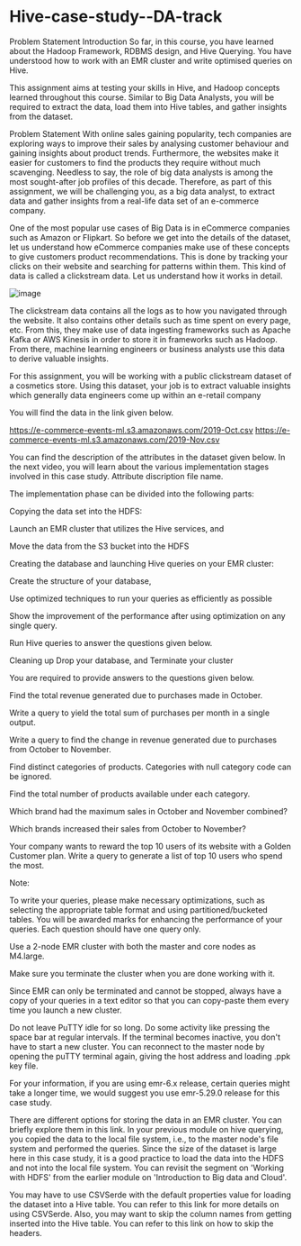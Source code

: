 # Hive-case-study--DA-track

Problem Statement
Introduction
So far, in this course, you have learned about the Hadoop Framework, RDBMS design, and Hive Querying. You have understood how to work with an EMR cluster and write optimised queries on Hive. 

 

This assignment aims at testing your skills in Hive, and Hadoop concepts learned throughout this course. Similar to Big Data Analysts, you will be required to extract the data, load them into Hive tables, and gather insights from the dataset.
 

Problem Statement
With online sales gaining popularity, tech companies are exploring ways to improve their sales by analysing customer behaviour and gaining insights about product trends. Furthermore, the websites make it easier for customers to find the products they require without much scavenging. Needless to say, the role of big data analysts is among the most sought-after job profiles of this decade. Therefore, as part of this assignment, we will be challenging you, as a big data analyst, to extract data and gather insights from a real-life data set of an e-commerce company.

One of the most popular use cases of Big Data is in eCommerce companies such as Amazon or Flipkart. So before we get into the details of the dataset, let us understand how eCommerce companies make use of these concepts to give customers product recommendations. This is done by tracking your clicks on their website and searching for patterns within them. This kind of data is called a clickstream data. Let us understand how it works in detail.

![image](https://github.com/chatti1/Hive-case-study--DA-track/assets/55474657/f9f08338-2f12-45c1-ba19-00c98812121c)


The clickstream data contains all the logs as to how you navigated through the website. It also contains other details such as time spent on every page, etc. From this, they make use of data ingesting frameworks such as Apache Kafka or AWS Kinesis in order to store it in frameworks such as Hadoop. From there, machine learning engineers or business analysts use this data to derive valuable insights.

For this assignment, you will be working with a public clickstream dataset of a cosmetics store. Using this dataset, your job is to extract valuable insights which generally data engineers come up within an e-retail company

You will find the data in the link given below.

https://e-commerce-events-ml.s3.amazonaws.com/2019-Oct.csv
https://e-commerce-events-ml.s3.amazonaws.com/2019-Nov.csv

You can find the description of the attributes in the dataset given below. In the next video, you will learn about the various implementation stages involved in this case study.
Attribute discription file name.

The implementation phase can be divided into the following parts:

Copying the data set into the HDFS:

Launch an EMR cluster that utilizes the Hive services, and

Move the data from the S3 bucket into the HDFS 

Creating the database and launching Hive queries on your EMR cluster:

Create the structure of your database, 

Use optimized techniques to run your queries as efficiently as possible

Show the improvement of the performance after using optimization on any single query.

Run Hive queries to answer the questions given below.

Cleaning up
Drop your database, and
Terminate your cluster 
 

You are required to provide answers to the questions given below.

Find the total revenue generated due to purchases made in October.

Write a query to yield the total sum of purchases per month in a single output. 

Write a query to find the change in revenue generated due to purchases from October to November.

Find distinct categories of products. Categories with null category code can be ignored.

Find the total number of products available under each category.

Which brand had the maximum sales in October and November combined?

Which brands increased their sales from October to November?

Your company wants to reward the top 10 users of its website with a Golden Customer plan. Write a query to generate a list of top 10 users who spend the most.

Note:

To write your queries, please make necessary optimizations, such as selecting the appropriate table format and using partitioned/bucketed tables. You will be awarded marks for enhancing the performance of your queries.
Each question should have one query only.

Use a 2-node EMR cluster with both the master and core nodes as M4.large.

Make sure you terminate the cluster when you are done working with it.

Since EMR can only be terminated and cannot be stopped, always have a copy of your queries in a text editor so that you can copy-paste them every time you launch a new cluster.

Do not leave PuTTY idle for so long. Do some activity like pressing the space bar at regular intervals. If the terminal becomes inactive, you don't have to start a new cluster. You can reconnect to the master node by opening the puTTY terminal again, giving the host address and loading  .ppk key file. 

For your information, if you are using emr-6.x release, certain queries might take a longer time, we would suggest you use emr-5.29.0 release for this case study.

There are different options for storing the data in an EMR cluster. You can briefly explore them in this link. In your previous module on hive querying, you copied the data to the local file system, i.e., to the master node's file system and performed the queries. Since the size of the dataset is large here in this case study, it is a good practice to load the data into the HDFS and not into the local file system. You can revisit the segment on 'Working with HDFS' from the earlier module on 'Introduction to Big data and Cloud'.

You may have to use CSVSerde with the default properties value for loading the dataset into a Hive table. You can refer to this link for more details on using CSVSerde. Also, you may want to skip the column names from getting inserted into the Hive table. You can refer to this link on how to skip the headers.
